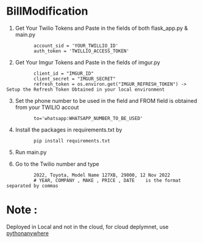 # BillModification

1. Get Your Twilio Tokens and Paste in the fields of both flask_app.py & main.py

```
          account_sid = 'YOUR_TWILLIO_ID'
          auth_token = 'TWILLIO_ACCESS_TOKEN'
```

2. Get Your Imgur Tokens and Paste in the fields of imgur.py

```
          client_id = "IMGUR_ID"
          client_secret = "IMGUR_SECRET"
          refresh_token = os.environ.get("IMGUR_REFRESH_TOKEN") -> Setup the Refresh Token Obtained in your local environment
```
  
         
3. Set the phone number to be used in the field and FROM field is obtained from your TWILIO accout

```
          to='whatsapp:WHATSAPP_NUMBER_TO_BE_USED'
```


4. Install the packages in requirements.txt by

```
          pip install requirements.txt
```

5. Run main.py


6. Go to the Twilio number and type 

```
          2022, Toyota, Model Name 127XB, 29000, 12 Nov 2022   
          # YEAR, COMPANY , MAKE , PRICE , DATE    is the format separated by commas
```


# Note : 
Deployed in Local and not in the cloud, for cloud deplymnet, use [pythonanywhere](https://www.pythonanywhere.com/)

